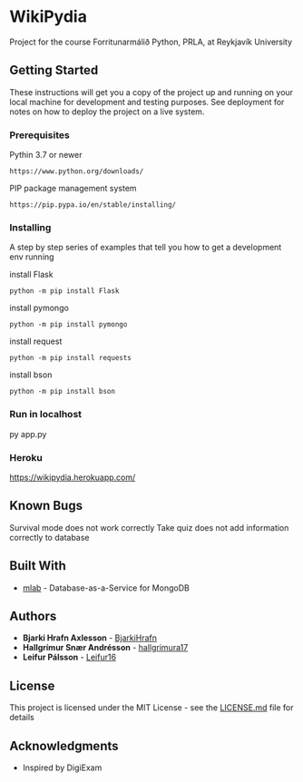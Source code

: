 # WikiPydia

Project for the course Forritunarmálið Python, PRLA, at Reykjavík University

## Getting Started

These instructions will get you a copy of the project up and running on your local machine for development and testing purposes. See deployment for notes on how to deploy the project on a live system.

### Prerequisites

Pythin 3.7 or newer
```
https://www.python.org/downloads/
```
PIP package management system
```
https://pip.pypa.io/en/stable/installing/
```

### Installing

A step by step series of examples that tell you how to get a development env running

install Flask
```
python -m pip install Flask
```
install pymongo
```
python -m pip install pymongo
```
install request
```
python -m pip install requests
```
install bson
```
python -m pip install bson
```
### Run in localhost

py app.py

### Heroku

https://wikipydia.herokuapp.com/

## Known Bugs

Survival mode does not work correctly
Take quiz does not add information correctly to database

## Built With

* [mlab](https://mlab.com/) - Database-as-a-Service for MongoDB

## Authors

* **Bjarki Hrafn Axlesson** - [BjarkiHrafn](https://github.com/BjarkiHrafn)
* **Hallgrímur Snær Andrésson** - [hallgrimura17](https://github.com/hallgrimura17)
* **Leifur Pálsson** - [Leifur16](https://github.com/Leifur16)

## License

This project is licensed under the MIT License - see the [LICENSE.md](LICENSE) file for details

## Acknowledgments

* Inspired by DigiExam
